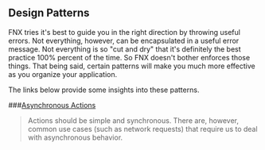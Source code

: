 ## Design Patterns

FNX tries it's best to guide you in the right direction by throwing useful errors. Not everything, however, can be encapsulated in a useful error message. Not everything is so "cut and dry" that it's definitely the best practice 100% percent of the time. So FNX doesn't bother enforces those things. That being said, certain patterns will make you much more effective as you organize your application.

The links below provide some insights into these patterns.

###[Asynchronous Actions](/docs/patterns/AsynchronousActions.md)
>Actions should be simple and synchronous. There are, however, common use cases (such as network requests) that require us to deal with asynchronous behavior.
